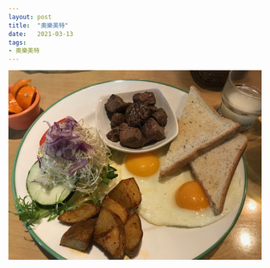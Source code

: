 ```yaml
---
layout: post
title:  "奧樂美特"
date:   2021-03-13
tags:
- 奧樂美特
---
```

![奧樂美特](/media/2021-03-13-奧樂美特.jpeg)